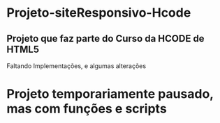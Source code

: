 # Projeto-siteResponsivo-Hcode

## Projeto que faz parte do Curso da HCODE de HTML5

Faltando Implementações, e algumas alterações

# Projeto temporariamente pausado, mas com funções e scripts
